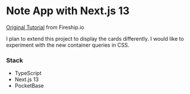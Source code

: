 # Note App with Next.js 13

[Original Tutorial](https://github.com/fireship-io/next13-pocketbase-demo) from Fireship.io

I plan to extend this project to display the cards differently. I would like to experiment with the new container queries in CSS. 

### Stack
* TypeScript
* Next.js 13
* PocketBase 
